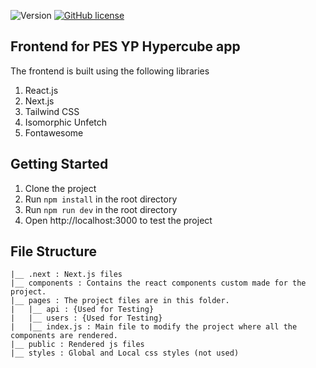 ![Version](https://img.shields.io/badge/version-0.1.0-blue) [![GitHub license](https://img.shields.io/badge/license-MIT-green.svg)](https://github.com/hxri/hypercube)

## Frontend for PES YP Hypercube app
The frontend is built using the following libraries
1. React.js
2. Next.js
3. Tailwind CSS
4. Isomorphic Unfetch
5. Fontawesome

## Getting Started
1. Clone the project
2. Run `npm install` in the root directory
3. Run `npm run dev` in the root directory
4. Open http://localhost:3000 to test the project

## File Structure
```
|__ .next : Next.js files
|__ components : Contains the react components custom made for the project.
|__ pages : The project files are in this folder.
|   |__ api : {Used for Testing}
|   |__ users : {Used for Testing}
|   |__ index.js : Main file to modify the project where all the components are rendered.
|__ public : Rendered js files
|__ styles : Global and Local css styles (not used)
```